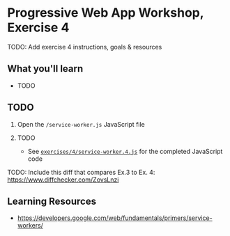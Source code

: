 # Progressive Web App Workshop, Exercise 4

TODO: Add exercise 4 instructions, goals & resources

## What you'll learn

- TODO

## TODO

1. Open the `/service-worker.js` JavaScript file

1. TODO

    - See [`exercises/4/service-worker.4.js`](service-worker.4.js) for the completed JavaScript code

TODO: Include this diff that compares Ex.3 to Ex. 4: https://www.diffchecker.com/ZovsLnzi

## Learning Resources

- https://developers.google.com/web/fundamentals/primers/service-workers/
